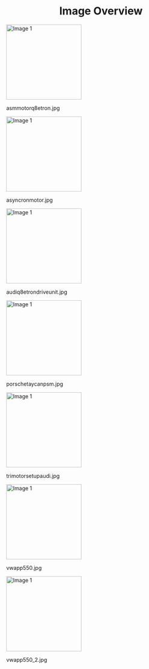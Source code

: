 <h1 style ="text-align: center;"> Image Overview </h1>
<div>
<div style="width="20%">
<img src="https://media.evkx.net/multimedia/technology/motors/asmmotorq8etron_xst.jpg" alt="Image 1" style="width: 200px;">
<p>asmmotorq8etron.jpg</p>
</div>
<div style="width="20%">
<img src="https://media.evkx.net/multimedia/technology/motors/asyncronmotor_xst.jpg" alt="Image 1" style="width: 200px;">
<p>asyncronmotor.jpg</p>
</div>
<div style="width="20%">
<img src="https://media.evkx.net/multimedia/technology/motors/audiq8etrondriveunit_xst.jpg" alt="Image 1" style="width: 200px;">
<p>audiq8etrondriveunit.jpg</p>
</div>
<div style="width="20%">
<img src="https://media.evkx.net/multimedia/technology/motors/porschetaycanpsm_xst.jpg" alt="Image 1" style="width: 200px;">
<p>porschetaycanpsm.jpg</p>
</div>
<div style="width="20%">
<img src="https://media.evkx.net/multimedia/technology/motors/trimotorsetupaudi_xst.jpg" alt="Image 1" style="width: 200px;">
<p>trimotorsetupaudi.jpg</p>
</div>
<div style="width="20%">
<img src="https://media.evkx.net/multimedia/technology/motors/vwapp550_xst.jpg" alt="Image 1" style="width: 200px;">
<p>vwapp550.jpg</p>
</div>
<div style="width="20%">
<img src="https://media.evkx.net/multimedia/technology/motors/vwapp550_2_xst.jpg" alt="Image 1" style="width: 200px;">
<p>vwapp550_2.jpg</p>
</div>
</div>
